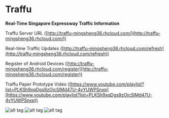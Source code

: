 # Traffu 
**Real-Time Singapore Expressway Traffic Information**

Traffu Server URL ([http://traffu-mingsheng36.rhcloud.com/](http://traffu-mingsheng36.rhcloud.com/))

Real-time Traffic Updates ([http://traffu-mingsheng36.rhcloud.com/refresh](http://traffu-mingsheng36.rhcloud.com/refresh))

Register of Android Devices ([http://traffu-mingsheng36.rhcloud.com/register](http://traffu-mingsheng36.rhcloud.com/register))

Traffu Paper Prototype Video ([https://www.youtube.com/playlist?list=PLKSh9xqDgs9zOjcSlMd47U-4vYUWPSnxp](https://www.youtube.com/playlist?list=PLKSh9xqDgs9zOjcSlMd47U-4vYUWPSnxp))


![alt tag](https://lh3.googleusercontent.com/-5BpUMtjImP0/VQKLk-Iz_sI/AAAAAAAAATI/mBTF5CNYPq0/w286-h508-no/20150313000157%2B%281%29.jpg)
![alt tag](https://lh4.googleusercontent.com/-b3ZYgQPaetc/VQKLk2se-nI/AAAAAAAAATE/glWN1U9YsGY/w286-h508-no/20150313000157.jpg)
![alt tag](https://lh4.googleusercontent.com/-ukdKYQ72xMA/VQKLRWjI0RI/AAAAAAAAAS4/li-vseHFgPk/w438-h420-no/ss.PNG)


